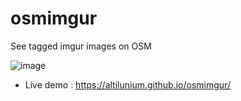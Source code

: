 # osmimgur
See tagged imgur images on OSM


![image](https://user-images.githubusercontent.com/70379302/213383496-2e46ed7c-efe2-4f31-a440-6ed9ebe0916e.png)

* Live demo : https://altilunium.github.io/osmimgur/
